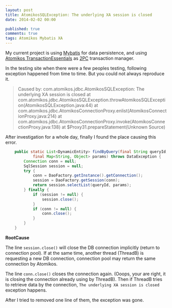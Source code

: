 ```yaml
---
layout: post
title: AtomikosSQLException: The underlying XA session is closed
date: 2014-02-02 00:00

published: true
comments: true
tags: Atomikos Mybatis XA
---
```


My current project is using [Mybatis](http://mybatis.github.io/mybatis-3/) for data persistence, and using [Atomikos TransactionEssentials](http://www.atomikos.com/) as [2PC](http://en.wikipedia.org/wiki/Two-phase_commit_protocol) transaction manager.

In the testing site when there were a few peoples testing, following exception happened from time to time. But you could not always reproduce it.

>Caused by: com.atomikos.jdbc.AtomikosSQLException: The underlying XA session is closed
>   at com.atomikos.jdbc.AtomikosSQLException.throwAtomikosSQLException(AtomikosSQLException.java:44)
>	at com.atomikos.jdbc.AtomikosConnectionProxy.enlist(AtomikosConnectionProxy.java:214)
>	at com.atomikos.jdbc.AtomikosConnectionProxy.invoke(AtomikosConnectionProxy.java:138)
>	at $Proxy31.prepareStatement(Unknown Source)


After investigation for a whole day, finally I found the place causing this error.

``` java
    public static List<DynamicEntity> findByQuery(final String queryId,
            final Map<String, Object> params) throws DataException {
        Connection conn = null;
        SqlSession session = null;
        try {
            conn = DaoFactory.getInstance().getConnection();
            session = DaoFactory.getSession(conn);
            return session.selectList(queryId, params);
        } finally {
            if (session != null) {
                session.close();
            }
            if (conn != null) {
            	conn.close();
            }
        }
    }
```

**RootCause**

The line `session.close()` will close the DB connection implicitly (return to connection pool). If at the same time, another thread (ThreadB) is requesting a new DB connection, connection pool may return the same connection by Atomikos.

The line `conn.close()` closes the connection again. (Ooops, your are right, it is closing the connection already using by ThreadB). Then if ThreadB tries to retrieve data by the connection, `The underlying XA session is closed` exception happens.

After I tried to removed one line of them, the exception was gone.
